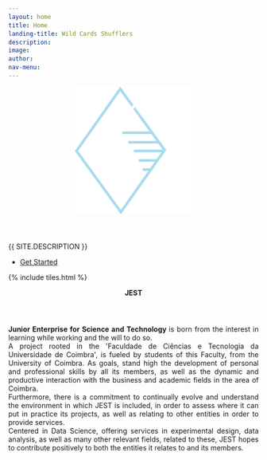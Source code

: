 ```yaml
---
layout: home
title: Home
landing-title: Wild Cards Shufflers
description: 
image: 
author: 
nav-menu: 
---
```


<!-- Banner -->
<section id="banner" class="major">
	<div class="inner">
		<header class="major">
			<!-- <h1>{{ page.landing-title }}</h1> -->
			<img src="jestLogo.png" height = "256" style="display: block;margin: 0 auto;" />
		</header>
		<div class="content">
			<p style="text-transform: uppercase;">{{ site.description }}</p>
			<ul class="actions">
				<li><a href="#one" class="button next scrolly">Get Started</a></li>
			</ul>
		</div>
	</div>
</section>

<!-- Main -->
<div id="main">

<!-- One -->
{% include tiles.html %}

<!-- Two -->

<section id="two">
	<div class="inner">
		<header class="major" align='center'><b>JEST</b>
		</header>
		<p align='justify'><b>Junior Enterprise for Science and Technology </b> is born from the interest in learning while working and the will to do so.<br /> A project rooted in the 'Faculdade de Ciências e Tecnologia da Universidade de Coimbra', is fueled by students of this Faculty, from the University of Coimbra. As goals, stand high the development of personal and professional skills by all its members, as well as the dynamic and productive interaction with the business and academic fields in the area of Coimbra.<br />Furthermore, there is a commitment to continually evolve and understand the environment in which JEST is included, in order to assess where it can put in practice its projects, as well as relating to other entities in order to provide services.<br /> Centered in Data Science, offering services in experimental design, data analysis, as well as many other relevant fields, related to these, JEST hopes to contribute positively to both the entities it relates to and its members.
			</p>
		<ul class="actions">
			<!-- <li><a href="landing.html" class="button next">Get Started</a></li> -->
		</ul>
	</div>
</section>


